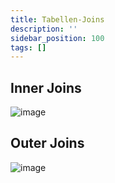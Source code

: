 ```yaml
---
title: Tabellen-Joins
description: ''
sidebar_position: 100
tags: []
---
```


## Inner Joins
![image](https://user-images.githubusercontent.com/47243617/210435464-49298860-04b5-458f-be63-8a886a12eae2.png)

## Outer Joins
![image](https://user-images.githubusercontent.com/47243617/210435519-fd936fa2-571d-4a45-8fa7-68a4d72ecb00.png)
